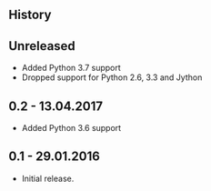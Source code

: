History
-------

Unreleased
----------

* Added Python 3.7 support
* Dropped support for Python 2.6, 3.3 and Jython

0.2 - 13.04.2017
----------------

* Added Python 3.6 support

0.1 - 29.01.2016
----------------

* Initial release.